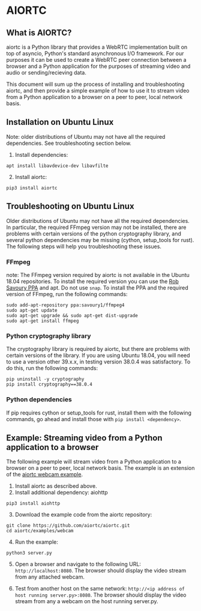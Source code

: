 # AIORTC

## What is AIORTC?

aiortc is a Python library that provides a WebRTC implementation built on top of asyncio, Python's standard asynchronous I/O framework.  For our purposes it can be used to create a WebRTC peer connection between a browser and a Python application for the purposes of streaming video and audio or sending/recieving data.

This document will sum up the process of installing and troubleshooting aiortc, and then provide a simple example of how to use it to stream video from a Python application to a browser on a peer to peer, local network basis.

## Installation on Ubuntu Linux

Note: older distributions of Ubuntu may not have all the required dependencies.  See troubleshooting section below.

1. Install dependencies:

```apt install libavdevice-dev libavfilte```

2. Install aiortc:

```pip3 install aiortc```

## Troubleshooting on Ubuntu Linux

Older distributions of Ubuntu may not have all the required dependencies. In particular, the required FFmpeg version may not be installed, there are problems with certain versions of the python cryptography library, and several python dependencies may be missing (cython, setup_tools for rust).  The following steps will help you troubleshooting these issues.

### FFmpeg

note: The FFmpeg version required by aiortc is not available in the Ubuntu 18.04 repositories.  To install the required version you can use the [Rob Savoury PPA](https://launchpad.net/~savoury1/+archive/ubuntu/ffmpeg4) and apt.  Do not use `snap`.  To install the PPA and the required version of FFmpeg, run the following commands:

```
sudo add-apt-repository ppa:savoury1/ffmpeg4
sudo apt-get update
sudo apt-get upgrade && sudo apt-get dist-upgrade
sudo apt-get install ffmpeg
``` 

### Python cryptography library

The cryptography library is required by aiortc, but there are problems with certain versions of the library.  If you are using Ubuntu 18.04, you will need to use a version other 39.x.x, in testing version 38.0.4 was satisfactory.  To do this, run the following commands:

```
pip uninstall -y cryptography
pip install cryptography==38.0.4
```

### Python dependencies

If pip requires cython or setup_tools for rust, install them with the following commands, go ahead and install those with `pip install <dependency>`.

## Example: Streaming video from a Python application to a browser

The following example will stream video from a Python application to a browser on a peer to peer, local network basis.  The example is an extension of the [aiortc webcam example](https://github.com/aiortc/aiortc/tree/main/examples/webcam).

1. Install aiortc as described above.
2. Install additional dependency: aiohttp

```pip3 install aiohttp```    

3. Download the example code from the aiortc repository:

```
git clone https://github.com/aiortc/aiortc.git
cd aiortc/examples/webcam
```

4. Run the example:

```python3 server.py```

5. Open a browser and navigate to the following URL: `http://localhost:8080`.  The browser should display the video stream from any attached webcam.

7. Test from another host on the same network: `http://<ip address of host running server.py>:8080`. The browser should display the video stream from any a webcam on the host running server.py.